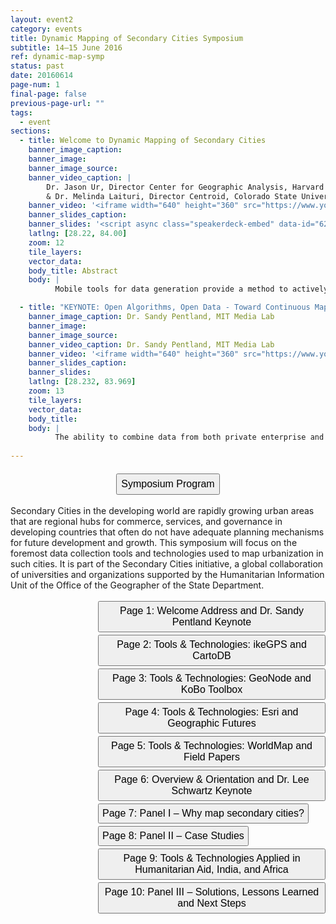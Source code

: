```yaml
---
layout: event2
category: events
title: Dynamic Mapping of Secondary Cities Symposium
subtitle: 14–15 June 2016
ref: dynamic-map-symp
status: past
date: 20160614
page-num: 1
final-page: false
previous-page-url: ""
tags:
  - event
sections:
  - title: Welcome to Dynamic Mapping of Secondary Cities
    banner_image_caption: 
    banner_image: 
    banner_image_source: 
    banner_video_caption: |
        Dr. Jason Ur, Director Center for Geographic Analysis, Harvard University 
        & Dr. Melinda Laituri, Director Centroid, Colorado State University
    banner_video: '<iframe width="640" height="360" src="https://www.youtube.com/embed/X8BxcZ9Cp7Q" frameborder="0" allowfullscreen></iframe>'
    banner_slides_caption: 
    banner_slides: '<script async class="speakerdeck-embed" data-id="6282c16a12ab4990aac48b734568f856" data-ratio="1.33333333333333" src="//speakerdeck.com/assets/embed.js"></script>'
    latlng: [28.22, 84.00]
    zoom: 12
    tile_layers:
    vector_data:
    body_title: Abstract
    body: |
          Mobile tools for data generation provide a method to actively engage in data collection for different stakeholders. Intersecting these tools with web-based maps and geographic information systems are the basis for dynamic mapping – one where the map is interactive and where the data lends itself to analysis for generating new information. Within the current milieu, maps are dynamic on a number of levels: scale (ability to zoom); turning on and off data layers; creating map animations. Maps are also dynamic with respect to what and how data are collected, who participates in the collection process, and who analyzes the data and uses it. This symposium is an opportunity to unpack dynamic mapping as it applies to the suite of tools under examination here. The symposium will also lay the groundwork for a network of users to identify intersections and discuss lessons learned on how improvements can be made from data development to stakeholder involvement in the context of secondary cities. Secondary cities are non-primary cities that often serve as regional hubs for commerce, services, and governance, with populations that can range from 100,000 to 5 million. They are generally experiencing rapid urbanization and are often the fastest growing areas in developing countries, experiencing unplanned growth and development with limited geospatial data.

  - title: "KEYNOTE: Open Algorithms, Open Data - Toward Continuous Mapping of Sustainable Development"
    banner_image_caption: Dr. Sandy Pentland, MIT Media Lab
    banner_image: 
    banner_image_source:
    banner_video_caption: Dr. Sandy Pentland, MIT Media Lab
    banner_video: '<iframe width="640" height="360" src="https://www.youtube.com/embed/Rn7VdlWJjN8" frameborder="0" allowfullscreen></iframe>'
    banner_slides_caption: 
    banner_slides:
    latlng: [28.232, 83.969]
    zoom: 13
    tile_layers:
    vector_data:
    body_title:
    body: |
          The ability to combine data from both private enterprise and government allows continuous mapping of variables relevant to good government and sustainable development. The key is a framework that protects individual privacy and private interests.
 
---
```


<div style="text-align:center;">
    <a href="{{ site.baseurl }}/resources/events/dynamic_mapping_secondary_cities_symposium_program.pdf"><button type="button" class="btn btn-default2" style="font-size:16px;padding:6px;margin-top:6px"><i class="fa"></i>Symposium Program</button></a>
</div>
<br>
<div>
Secondary Cities in the developing world are rapidly growing urban areas that are regional hubs for commerce, services, and governance in developing countries that often do not have adequate planning mechanisms for future development and growth. This symposium will focus on the foremost data collection tools and technologies used to map urbanization in such cities. It is part of the Secondary Cities initiative, a global collaboration of universities and organizations supported by the Humanitarian Information Unit of the Office of the Geographer of the State Department.
</div>
<br>
<div style="text-align:center;margin-left: 140px;">
    <div style="display: inline-block; text-align: left">
        <a href="{{ site.baseurl }}/events/dynamic-map-symp.html"><button type="button" class="btn btn-default3" style="font-size:16px;padding:5px;margin-bottom:4px"><i class="fa"></i>Page 1: Welcome Address and Dr. Sandy Pentland Keynote</button></a>
        <br>
        <a href="{{ site.baseurl }}/events/dynamic-map-symp-page-2.html"><button type="button" class="btn btn-default3" style="font-size:16px;padding:5px;margin-bottom:4px"><i class="fa"></i>Page 2: Tools & Technologies: ikeGPS and CartoDB</button></a>
        <br>
        <a href="{{ site.baseurl }}/events/dynamic-map-symp-page-3.html"><button type="button" class="btn btn-default3" style="font-size:16px;padding:5px;margin-bottom:4px"><i class="fa"></i>Page 3:  Tools & Technologies: GeoNode and KoBo Toolbox</button></a>
        <br>
        <a href="{{ site.baseurl }}/events/dynamic-map-symp-page-4.html"><button type="button" class="btn btn-default3" style="font-size:16px;padding:5px;margin-bottom:4px"><i class="fa"></i>Page 4: Tools & Technologies: Esri and Geographic Futures</button></a>
        <br>
        <a href="{{ site.baseurl }}/events/dynamic-map-symp-page-5.html"><button type="button" class="btn btn-default3" style="font-size:16px;padding:5px;margin-bottom:4px"><i class="fa"></i>Page 5:  Tools & Technologies: WorldMap and Field Papers</button></a>
        <br>
        <a href="{{ site.baseurl }}/events/dynamic-map-symp-page-6.html"><button type="button" class="btn btn-default3" style="font-size:16px;padding:5px;margin-bottom:4px"><i class="fa"></i>Page 6: Overview & Orientation and Dr. Lee Schwartz Keynote</button></a>
        <br>
        <a href="{{ site.baseurl }}/events/dynamic-map-symp-page-7.html"><button type="button" class="btn btn-default3" style="font-size:16px;padding:5px;margin-bottom:4px"><i class="fa"></i>Page 7: Panel I – Why map secondary cities?</button></a>
        <br>
        <a href="{{ site.baseurl }}/events/dynamic-map-symp-page-8.html"><button type="button" class="btn btn-default3" style="font-size:16px;padding:5px;margin-bottom:4px"><i class="fa"></i>Page 8: Panel II – Case Studies</button></a>
        <br>
        <a href="{{ site.baseurl }}/events/dynamic-map-symp-page-9.html"><button type="button" class="btn btn-default3" style="font-size:16px;padding:5px;margin-bottom:4px"><i class="fa"></i>Page 9: Tools & Technologies Applied in Humanitarian Aid, India, and Africa</button></a>
        <br>
        <a href="{{ site.baseurl }}/events/dynamic-map-symp-page-10.html"><button type="button" class="btn btn-default3" style="font-size:16px;padding:5px;margin-bottom:4px"><i class="fa"></i>Page 10: Panel III – Solutions, Lessons Learned and Next Steps</button></a>
    </div>
</div>